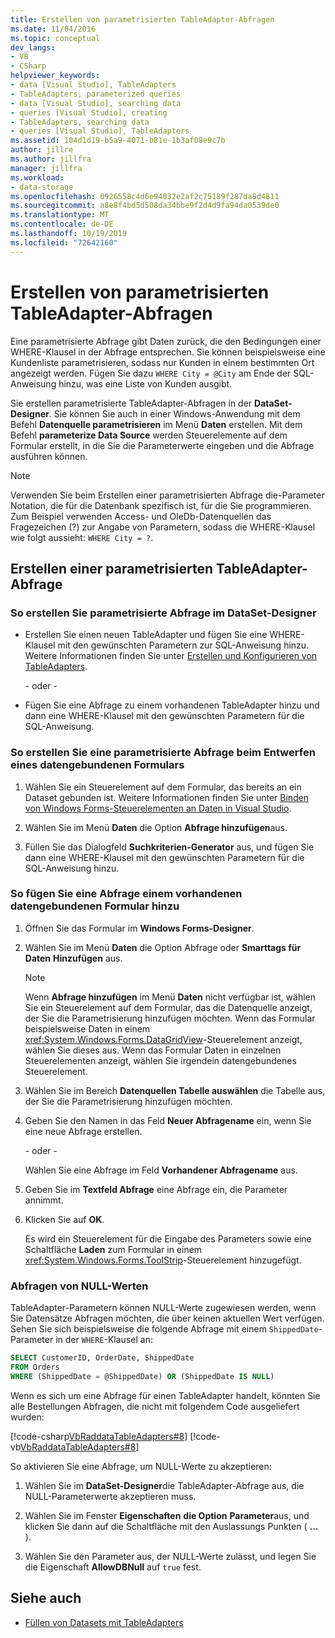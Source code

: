 ```yaml
---
title: Erstellen von parametrisierten TableAdapter-Abfragen
ms.date: 11/04/2016
ms.topic: conceptual
dev_langs:
- VB
- CSharp
helpviewer_keywords:
- data [Visual Studio], TableAdapters
- TableAdapters, parameterized queries
- data [Visual Studio], searching data
- queries [Visual Studio], creating
- TableAdapters, searching data
- queries [Visual Studio], TableAdapters
ms.assetid: 104d1d19-b5a9-4071-b81e-1b3af08e9c7b
author: jillre
ms.author: jillfra
manager: jillfra
ms.workload:
- data-storage
ms.openlocfilehash: 0926558c4d6e94032e2af2c75189f287da8d4811
ms.sourcegitcommit: a8e8f4bd5d508da34bbe9f2d4d9fa94da0539de0
ms.translationtype: MT
ms.contentlocale: de-DE
ms.lasthandoff: 10/19/2019
ms.locfileid: "72642160"
---
```

# <a name="create-parameterized-tableadapter-queries"></a>Erstellen von parametrisierten TableAdapter-Abfragen

Eine parametrisierte Abfrage gibt Daten zurück, die den Bedingungen einer WHERE-Klausel in der Abfrage entsprechen. Sie können beispielsweise eine Kundenliste parametrisieren, sodass nur Kunden in einem bestimmten Ort angezeigt werden. Fügen Sie dazu `WHERE City = @City` am Ende der SQL-Anweisung hinzu, was eine Liste von Kunden ausgibt.

Sie erstellen parametrisierte TableAdapter-Abfragen in der **DataSet-Designer**. Sie können Sie auch in einer Windows-Anwendung mit dem Befehl **Datenquelle parametrisieren** im Menü **Daten** erstellen. Mit dem Befehl **parameterize Data Source** werden Steuerelemente auf dem Formular erstellt, in die Sie die Parameterwerte eingeben und die Abfrage ausführen können.

> [!NOTE]
> Verwenden Sie beim Erstellen einer parametrisierten Abfrage die-Parameter Notation, die für die Datenbank spezifisch ist, für die Sie programmieren. Zum Beispiel verwenden Access- und OleDb-Datenquellen das Fragezeichen (?) zur Angabe von Parametern, sodass die WHERE-Klausel wie folgt aussieht: `WHERE City = ?`.

## <a name="create-a-parameterized-tableadapter-query"></a>Erstellen einer parametrisierten TableAdapter-Abfrage

### <a name="to-create-a-parameterized-query-in-the-dataset-designer"></a>So erstellen Sie parametrisierte Abfrage im DataSet-Designer

- Erstellen Sie einen neuen TableAdapter und fügen Sie eine WHERE-Klausel mit den gewünschten Parametern zur SQL-Anweisung hinzu. Weitere Informationen finden Sie unter [Erstellen und Konfigurieren von TableAdapters](../data-tools/create-and-configure-tableadapters.md).

     - oder -

- Fügen Sie eine Abfrage zu einem vorhandenen TableAdapter hinzu und dann eine WHERE-Klausel mit den gewünschten Parametern für die SQL-Anweisung.

### <a name="to-create-a-parameterized-query-while-designing-a-data-bound-form"></a>So erstellen Sie eine parametrisierte Abfrage beim Entwerfen eines datengebundenen Formulars

1. Wählen Sie ein Steuerelement auf dem Formular, das bereits an ein Dataset gebunden ist. Weitere Informationen finden Sie unter [Binden von Windows Forms-Steuerelementen an Daten in Visual Studio](../data-tools/bind-windows-forms-controls-to-data-in-visual-studio.md).

2. Wählen Sie im Menü **Daten** die Option **Abfrage hinzufügen**aus.

3. Füllen Sie das Dialogfeld **Suchkriterien-Generator** aus, und fügen Sie dann eine WHERE-Klausel mit den gewünschten Parametern für die SQL-Anweisung hinzu.

### <a name="to-add-a-query-to-an-existing-data-bound-form"></a>So fügen Sie eine Abfrage einem vorhandenen datengebundenen Formular hinzu

1. Öffnen Sie das Formular im **Windows Forms-Designer**.

2. Wählen Sie im Menü **Daten** die Option Abfrage oder **Smarttags für Daten** **Hinzufügen** aus.

    > [!NOTE]
    > Wenn **Abfrage hinzufügen** im Menü **Daten** nicht verfügbar ist, wählen Sie ein Steuerelement auf dem Formular, das die Datenquelle anzeigt, der Sie die Parametrisierung hinzufügen möchten. Wenn das Formular beispielsweise Daten in einem <xref:System.Windows.Forms.DataGridView>-Steuerelement anzeigt, wählen Sie dieses aus. Wenn das Formular Daten in einzelnen Steuerelementen anzeigt, wählen Sie irgendein datengebundenes Steuerelement.

3. Wählen Sie im Bereich **Datenquellen Tabelle auswählen** die Tabelle aus, der Sie die Parametrisierung hinzufügen möchten.

4. Geben Sie den Namen in das Feld **Neuer Abfragename** ein, wenn Sie eine neue Abfrage erstellen.

     - oder -

     Wählen Sie eine Abfrage im Feld **Vorhandener Abfragename** aus.

5. Geben Sie im **Textfeld Abfrage** eine Abfrage ein, die Parameter annimmt.

6. Klicken Sie auf **OK**.

     Es wird ein Steuerelement für die Eingabe des Parameters sowie eine Schaltfläche **Laden** zum Formular in einem <xref:System.Windows.Forms.ToolStrip>-Steuerelement hinzugefügt.

### <a name="query-for-null-values"></a>Abfragen von NULL-Werten

TableAdapter-Parametern können NULL-Werte zugewiesen werden, wenn Sie Datensätze Abfragen möchten, die über keinen aktuellen Wert verfügen. Sehen Sie sich beispielsweise die folgende Abfrage mit einem `ShippedDate`-Parameter in der `WHERE`-Klausel an:

```sql
SELECT CustomerID, OrderDate, ShippedDate
FROM Orders
WHERE (ShippedDate = @ShippedDate) OR (ShippedDate IS NULL)
```

Wenn es sich um eine Abfrage für einen TableAdapter handelt, könnten Sie alle Bestellungen Abfragen, die nicht mit folgendem Code ausgeliefert wurden:

[!code-csharp[VbRaddataTableAdapters#8](../data-tools/codesnippet/CSharp/create-parameterized-tableadapter-queries_1.cs)]
[!code-vb[VbRaddataTableAdapters#8](../data-tools/codesnippet/VisualBasic/create-parameterized-tableadapter-queries_1.vb)]

So aktivieren Sie eine Abfrage, um NULL-Werte zu akzeptieren:

1. Wählen Sie im **DataSet-Designer**die TableAdapter-Abfrage aus, die NULL-Parameterwerte akzeptieren muss.

2. Wählen Sie im Fenster **Eigenschaften** **die Option** **Parameter**aus, und klicken Sie dann auf die Schaltfläche mit den Auslassungs Punkten ( **...** ).

3. Wählen Sie den Parameter aus, der NULL-Werte zulässt, und legen Sie die Eigenschaft **AllowDBNull** auf `true` fest.

## <a name="see-also"></a>Siehe auch

- [Füllen von Datasets mit TableAdapters](../data-tools/fill-datasets-by-using-tableadapters.md)